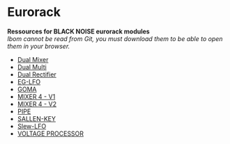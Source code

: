 # Eurorack
__Ressources for BLACK NOISE eurorack modules__  
*Ibom cannot be read from Git, you must download them to be able to open them in your browser.*

* [Dual Mixer](https://github.com/BlackNoiseModular/Eurorack/tree/main/Dual%20Mixer/Manual)
* [Dual Multi](https://github.com/BlackNoiseModular/Eurorack/tree/main/Dual%20Multi)
* [Dual Rectifier](https://github.com/BlackNoiseModular/Eurorack/tree/main/Dual%20Rectifier)
* [EG-LFO](https://github.com/BlackNoiseModular/Eurorack/tree/main/EG-LFO)
* [GOMA](https://github.com/BlackNoiseModular/Eurorack/tree/main/GOMA)
* [MIXER 4 - V1](https://github.com/BlackNoiseModular/Eurorack/tree/main/MIXER%204/V1)
* [MIXER 4 - V2](https://github.com/BlackNoiseModular/Eurorack/tree/main/MIXER%204/V2)
* [PIPE](https://github.com/BlackNoiseModular/Eurorack/tree/main/PIPE)
* [SALLEN-KEY](https://github.com/BlackNoiseModular/Eurorack/tree/main/SALLEN-KEY)
* [Slew-LFO](https://github.com/BlackNoiseModular/Eurorack/tree/main/Slew-LFO)
* [VOLTAGE PROCESSOR](https://github.com/BlackNoiseModular/Eurorack/tree/main/VOLTAGE%20PROCESSOR)
